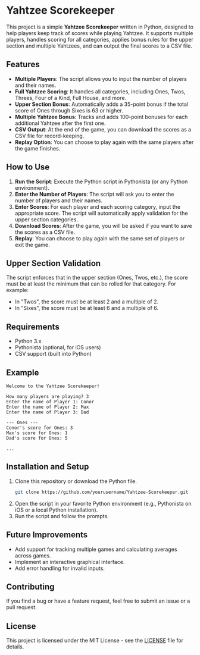 # Yahtzee Scorekeeper

This project is a simple **Yahtzee Scorekeeper** written in Python, designed to help players keep track of scores while playing Yahtzee. It supports multiple players, handles scoring for all categories, applies bonus rules for the upper section and multiple Yahtzees, and can output the final scores to a CSV file. 

## Features
- **Multiple Players**: The script allows you to input the number of players and their names.
- **Full Yahtzee Scoring**: It handles all categories, including Ones, Twos, Threes, Four of a Kind, Full House, and more.
- **Upper Section Bonus**: Automatically adds a 35-point bonus if the total score of Ones through Sixes is 63 or higher.
- **Multiple Yahtzee Bonus**: Tracks and adds 100-point bonuses for each additional Yahtzee after the first one.
- **CSV Output**: At the end of the game, you can download the scores as a CSV file for record-keeping.
- **Replay Option**: You can choose to play again with the same players after the game finishes.

## How to Use
1. **Run the Script**: Execute the Python script in Pythonista (or any Python environment).
2. **Enter the Number of Players**: The script will ask you to enter the number of players and their names.
3. **Enter Scores**: For each player and each scoring category, input the appropriate score. The script will automatically apply validation for the upper section categories.
4. **Download Scores**: After the game, you will be asked if you want to save the scores as a CSV file.
5. **Replay**: You can choose to play again with the same set of players or exit the game.

## Upper Section Validation
The script enforces that in the upper section (Ones, Twos, etc.), the score must be at least the minimum that can be rolled for that category. For example:
- In "Twos", the score must be at least 2 and a multiple of 2.
- In "Sixes", the score must be at least 6 and a multiple of 6.

## Requirements
- Python 3.x
- Pythonista (optional, for iOS users)
- CSV support (built into Python)

## Example
```
Welcome to the Yahtzee Scorekeeper!

How many players are playing? 3
Enter the name of Player 1: Conor
Enter the name of Player 2: Max
Enter the name of Player 3: Dad

--- Ones ---
Conor's score for Ones: 3
Max's score for Ones: 1
Dad's score for Ones: 5

...
```

## Installation and Setup
1. Clone this repository or download the Python file.
   ```bash
   git clone https://github.com/yourusername/Yahtzee-Scorekeeper.git
   ```
2. Open the script in your favorite Python environment (e.g., Pythonista on iOS or a local Python installation).
3. Run the script and follow the prompts.

## Future Improvements
- Add support for tracking multiple games and calculating averages across games.
- Implement an interactive graphical interface.
- Add error handling for invalid inputs.

## Contributing
If you find a bug or have a feature request, feel free to submit an issue or a pull request.

## License
This project is licensed under the MIT License - see the [LICENSE](LICENSE) file for details.
